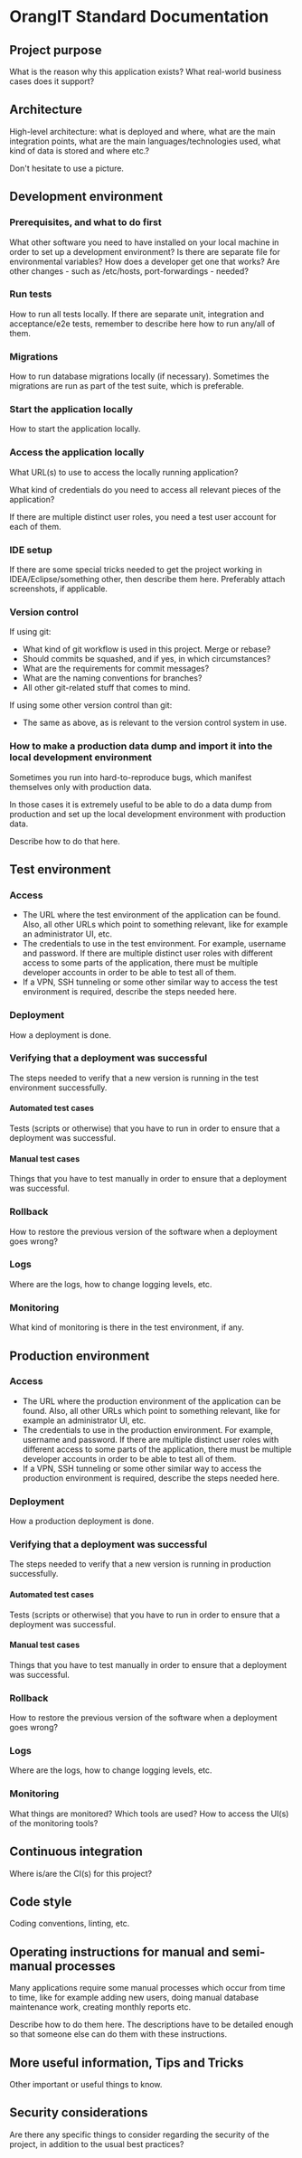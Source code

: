 # OrangIT Standard Documentation

## Project purpose

What is the reason why this application exists? What real-world business cases does it support?

## Architecture

High-level architecture: what is deployed and where, what are the main integration points, what are the
main languages/technologies used, what kind of data is stored and where etc.?

Don't hesitate to use a picture.

## Development environment

### Prerequisites, and what to do first

What other software you need to have installed on your local machine in order to set up a development environment?
Is there are separate file for environmental variables? How does a developer get one that works?
Are other changes - such as /etc/hosts, port-forwardings - needed?

### Run tests

How to run all tests locally. If there are separate unit, integration and acceptance/e2e tests, remember to
describe here how to run any/all of them.

### Migrations

How to run database migrations locally (if necessary). Sometimes the migrations are run as part of the test suite,
which is preferable.


### Start the application locally

How to start the application locally.

### Access the application locally

What URL(s) to use to access the locally running application?

What kind of credentials do you need to access all relevant pieces of the application?

If there are multiple distinct user roles, you need a test user account for each of them.

### IDE setup

If there are some special tricks needed to get the project working in IDEA/Eclipse/something other, then
describe them here. Preferably attach screenshots, if applicable.

### Version control

If using git:
- What kind of git workflow is used in this project. Merge or rebase?
- Should commits be squashed, and if yes, in which circumstances?
- What are the requirements for commit messages?
- What are the naming conventions for branches?
- All other git-related stuff that comes to mind.

If using some other version control than git:
- The same as above, as is relevant to the version control system in use.

### How to make a production data dump and import it into the local development environment

Sometimes you run into hard-to-reproduce bugs, which manifest themselves only with production data.

In those cases it is extremely useful to be able to do a data dump from production and set up the local
development environment with production data.

Describe how to do that here.

## Test environment

### Access

- The URL where the test environment of the application can be found.
Also, all other URLs which point to something relevant, like for example an administrator UI, etc.
- The credentials to use in the test environment. For example, username and password. If there are multiple
distinct user roles with different access to some parts of the application, there must be multiple developer accounts
in order to be able to test all of them.
- If a VPN, SSH tunneling or some other similar way to access the test environment is required,
describe the steps needed here.

### Deployment

How a deployment is done.

### Verifying that a deployment was successful

The steps needed to verify that a new version is running in the test environment successfully.

#### Automated test cases

Tests (scripts or otherwise) that you have to run in order to ensure that a deployment was successful.

#### Manual test cases

Things that you have to test manually in order to ensure that a deployment was successful.

### Rollback

How to restore the previous version of the software when a deployment goes wrong?

### Logs

Where are the logs, how to change logging levels, etc.

### Monitoring

What kind of monitoring is there in the test environment, if any.

## Production environment

### Access

- The URL where the production environment of the application can be found.
Also, all other URLs which point to something relevant, like for example an administrator UI, etc.
- The credentials to use in the production environment. For example, username and password. If there are multiple
distinct user roles with different access to some parts of the application, there must be multiple developer accounts
in order to be able to test all of them.
- If a VPN, SSH tunneling or some other similar way to access the production environment is required,
describe the steps needed here.

### Deployment

How a production deployment is done.

### Verifying that a deployment was successful

The steps needed to verify that a new version is running in production successfully.

#### Automated test cases

Tests (scripts or otherwise) that you have to run in order to ensure that a deployment was successful.

#### Manual test cases

Things that you have to test manually in order to ensure that a deployment was successful.

### Rollback

How to restore the previous version of the software when a deployment goes wrong?

### Logs

Where are the logs, how to change logging levels, etc.

### Monitoring

What things are monitored? Which tools are used? How to access the UI(s) of the monitoring tools?

## Continuous integration

Where is/are the CI(s) for this project?

## Code style

Coding conventions, linting, etc.

## Operating instructions for manual and semi-manual processes

Many applications require some manual processes which occur from time to time, like for example
adding new users, doing manual database maintenance work, creating monthly reports etc.

Describe how to do them here. The descriptions have to be detailed enough so that someone else can do them
with these instructions.

## More useful information, Tips and Tricks

Other important or useful things to know.

## Security considerations

Are there any specific things to consider regarding the security of the project, in addition to the usual best practices?
